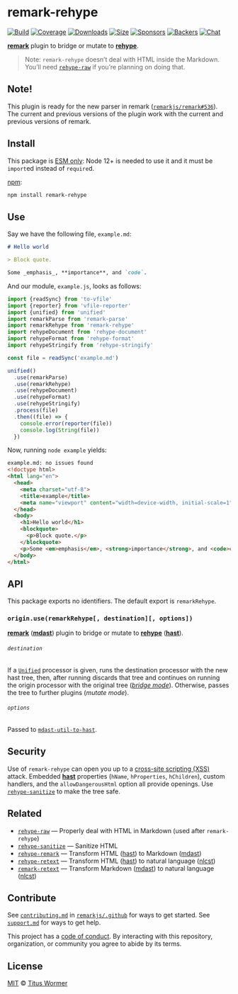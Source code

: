 # remark-rehype

[![Build][build-badge]][build]
[![Coverage][coverage-badge]][coverage]
[![Downloads][downloads-badge]][downloads]
[![Size][size-badge]][size]
[![Sponsors][sponsors-badge]][collective]
[![Backers][backers-badge]][collective]
[![Chat][chat-badge]][chat]

[**remark**][remark] plugin to bridge or mutate to [**rehype**][rehype].

> Note: `remark-rehype` doesn’t deal with HTML inside the Markdown.
> You’ll need [`rehype-raw`][raw] if you’re planning on doing that.

## Note!

This plugin is ready for the new parser in remark
([`remarkjs/remark#536`](https://github.com/remarkjs/remark/pull/536)).
The current and previous versions of the plugin work with the current and
previous versions of remark.

## Install

This package is [ESM only](https://gist.github.com/sindresorhus/a39789f98801d908bbc7ff3ecc99d99c):
Node 12+ is needed to use it and it must be `import`ed instead of `require`d.

[npm][]:

```sh
npm install remark-rehype
```

## Use

Say we have the following file, `example.md`:

```markdown
# Hello world

> Block quote.

Some _emphasis_, **importance**, and `code`.
```

And our module, `example.js`, looks as follows:

```js
import {readSync} from 'to-vfile'
import {reporter} from 'vfile-reporter'
import {unified} from 'unified'
import remarkParse from 'remark-parse'
import remarkRehype from 'remark-rehype'
import rehypeDocument from 'rehype-document'
import rehypeFormat from 'rehype-format'
import rehypeStringify from 'rehype-stringify'

const file = readSync('example.md')

unified()
  .use(remarkParse)
  .use(remarkRehype)
  .use(rehypeDocument)
  .use(rehypeFormat)
  .use(rehypeStringify)
  .process(file)
  .then((file) => {
    console.error(reporter(file))
    console.log(String(file))
  })
```

Now, running `node example` yields:

```html
example.md: no issues found
<!doctype html>
<html lang="en">
  <head>
    <meta charset="utf-8">
    <title>example</title>
    <meta name="viewport" content="width=device-width, initial-scale=1">
  </head>
  <body>
    <h1>Hello world</h1>
    <blockquote>
      <p>Block quote.</p>
    </blockquote>
    <p>Some <em>emphasis</em>, <strong>importance</strong>, and <code>code</code>.</p>
  </body>
</html>
```

## API

This package exports no identifiers.
The default export is `remarkRehype`.

### `origin.use(remarkRehype[, destination][, options])`

[**remark**][remark] ([**mdast**][mdast]) plugin to bridge or mutate to
[**rehype**][rehype] ([**hast**][hast]).

###### `destination`

If a [`Unified`][processor] processor is given, runs the destination processor
with the new hast tree, then, after running discards that tree and continues on
running the origin processor with the original tree ([*bridge mode*][bridge]).
Otherwise, passes the tree to further plugins (*mutate mode*).

###### `options`

Passed to [`mdast-util-to-hast`][to-hast].

## Security

Use of `remark-rehype` can open you up to a [cross-site scripting (XSS)][xss]
attack.
Embedded [**hast**][hast] properties (`hName`, `hProperties`, `hChildren`),
custom handlers, and the `allowDangerousHtml` option all provide openings.
Use [`rehype-sanitize`][sanitize] to make the tree safe.

## Related

*   [`rehype-raw`][raw]
    — Properly deal with HTML in Markdown (used after `remark-rehype`)
*   [`rehype-sanitize`][sanitize]
    — Sanitize HTML
*   [`rehype-remark`](https://github.com/rehypejs/rehype-remark)
    — Transform HTML ([hast][]) to Markdown ([mdast][])
*   [`rehype-retext`](https://github.com/rehypejs/rehype-retext)
    — Transform HTML ([hast][]) to natural language ([nlcst][])
*   [`remark-retext`](https://github.com/remarkjs/remark-retext)
    — Transform Markdown ([mdast][]) to natural language ([nlcst][])

## Contribute

See [`contributing.md`][contributing] in [`remarkjs/.github`][health] for ways
to get started.
See [`support.md`][support] for ways to get help.

This project has a [code of conduct][coc].
By interacting with this repository, organization, or community you agree to
abide by its terms.

## License

[MIT][license] © [Titus Wormer][author]

<!-- Definitions -->

[build-badge]: https://github.com/remarkjs/remark-rehype/workflows/main/badge.svg

[build]: https://github.com/remarkjs/remark-rehype/actions

[coverage-badge]: https://img.shields.io/codecov/c/github/remarkjs/remark-rehype.svg

[coverage]: https://codecov.io/github/remarkjs/remark-rehype

[downloads-badge]: https://img.shields.io/npm/dm/remark-rehype.svg

[downloads]: https://www.npmjs.com/package/remark-rehype

[size-badge]: https://img.shields.io/bundlephobia/minzip/remark-rehype.svg

[size]: https://bundlephobia.com/result?p=remark-rehype

[sponsors-badge]: https://opencollective.com/unified/sponsors/badge.svg

[backers-badge]: https://opencollective.com/unified/backers/badge.svg

[collective]: https://opencollective.com/unified

[chat-badge]: https://img.shields.io/badge/chat-discussions-success.svg

[chat]: https://github.com/remarkjs/remark/discussions

[npm]: https://docs.npmjs.com/cli/install

[health]: https://github.com/remarkjs/.github

[contributing]: https://github.com/remarkjs/.github/blob/HEAD/contributing.md

[support]: https://github.com/remarkjs/.github/blob/HEAD/support.md

[coc]: https://github.com/remarkjs/.github/blob/HEAD/code-of-conduct.md

[license]: license

[author]: https://wooorm.com

[processor]: https://github.com/unifiedjs/unified#processor

[bridge]: https://github.com/unifiedjs/unified#processing-between-syntaxes

[remark]: https://github.com/remarkjs/remark

[rehype]: https://github.com/rehypejs/rehype

[raw]: https://github.com/rehypejs/rehype-raw

[sanitize]: https://github.com/rehypejs/rehype-sanitize

[mdast]: https://github.com/syntax-tree/mdast

[hast]: https://github.com/syntax-tree/hast

[nlcst]: https://github.com/syntax-tree/nlcst

[to-hast]: https://github.com/syntax-tree/mdast-util-to-hast#tohastnode-options

[xss]: https://en.wikipedia.org/wiki/Cross-site_scripting
